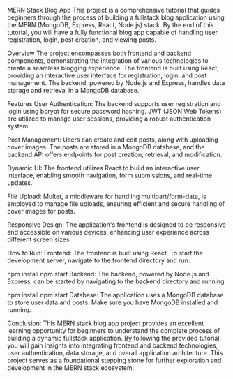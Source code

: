 MERN Stack Blog App
This project is a comprehensive tutorial that guides beginners through the process of building a fullstack blog application using the MERN (MongoDB, Express, React, Node.js) stack. By the end of this tutorial, you will have a fully functional blog app capable of handling user registration, login, post creation, and viewing posts.

Overview
The project encompasses both frontend and backend components, demonstrating the integration of various technologies to create a seamless blogging experience. The frontend is built using React, providing an interactive user interface for registration, login, and post management. The backend, powered by Node.js and Express, handles data storage and retrieval in a MongoDB database.

Features
User Authentication: The backend supports user registration and login using bcrypt for secure password hashing. JWT (JSON Web Tokens) are utilized to manage user sessions, providing a robust authentication system.

Post Management: Users can create and edit posts, along with uploading cover images. The posts are stored in a MongoDB database, and the backend API offers endpoints for post creation, retrieval, and modification.

Dynamic UI: The frontend utilizes React to build an interactive user interface, enabling smooth navigation, form submissions, and real-time updates.

File Upload: Multer, a middleware for handling multipart/form-data, is employed to manage file uploads, ensuring efficient and secure handling of cover images for posts.

Responsive Design: The application's frontend is designed to be responsive and accessible on various devices, enhancing user experience across different screen sizes.

How to Run:
Frontend: The frontend is built using React. To start the development server, navigate to the frontend directory and run:

npm install
npm start
Backend: The backend, powered by Node.js and Express, can be started by navigating to the backend directory and running:

npm install
npm start
Database: The application uses a MongoDB database to store user data and posts. Make sure you have MongoDB installed and running.

Conclusion:
This MERN stack blog app project provides an excellent learning opportunity for beginners to understand the complete process of building a dynamic fullstack application. By following the provided tutorial, you will gain insights into integrating frontend and backend technologies, user authentication, data storage, and overall application architecture. This project serves as a foundational stepping stone for further exploration and development in the MERN stack ecosystem.





